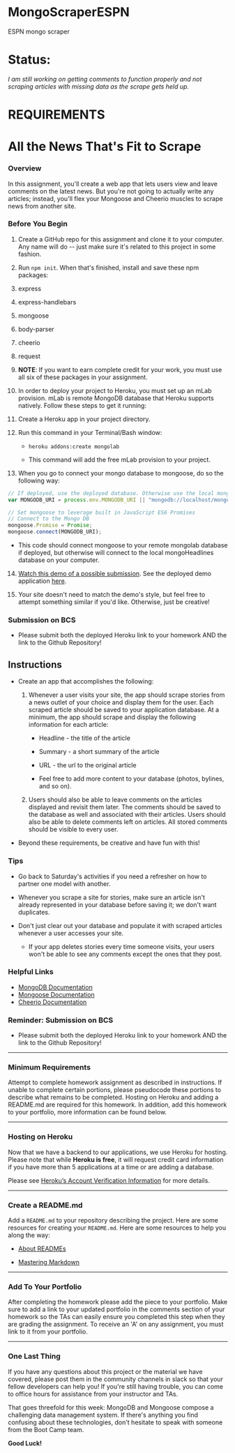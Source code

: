 # MongoScraperESPN
ESPN mongo scraper 

# Status: 
*I am still working on getting comments to function properly and not scraping articles with missing data as the scrape gets held up.*




# REQUIREMENTS
# All the News That's Fit to Scrape

### Overview

In this assignment, you'll create a web app that lets users view and leave comments on the latest news. But you're not going to actually write any articles; instead, you'll flex your Mongoose and Cheerio muscles to scrape news from another site.

### Before You Begin

1. Create a GitHub repo for this assignment and clone it to your computer. Any name will do -- just make sure it's related to this project in some fashion.

2. Run `npm init`. When that's finished, install and save these npm packages:

3. express

4. express-handlebars

5. mongoose

6. body-parser

7. cheerio

8. request

9. **NOTE**: If you want to earn complete credit for your work, you must use all six of these packages in your assignment.

10. In order to deploy your project to Heroku, you must set up an mLab provision. mLab is remote MongoDB database that Heroku supports natively. Follow these steps to get it running:

11. Create a Heroku app in your project directory.

12. Run this command in your Terminal/Bash window:

    * `heroku addons:create mongolab`

    * This command will add the free mLab provision to your project.

13. When you go to connect your mongo database to mongoose, do so the following way:

```js
// If deployed, use the deployed database. Otherwise use the local mongoHeadlines database
var MONGODB_URI = process.env.MONGODB_URI || "mongodb://localhost/mongoHeadlines";

// Set mongoose to leverage built in JavaScript ES6 Promises
// Connect to the Mongo DB
mongoose.Promise = Promise;
mongoose.connect(MONGODB_URI);
```

* This code should connect mongoose to your remote mongolab database if deployed, but otherwise will connect to the local mongoHeadlines database on your computer.

14. [Watch this demo of a possible submission](mongo-homework-demo.mov). See the deployed demo application [here](http://nyt-mongo-scraper.herokuapp.com/).

15. Your site doesn't need to match the demo's style, but feel free to attempt something similar if you'd like. Otherwise, just be creative!

### Submission on BCS

* Please submit both the deployed Heroku link to your homework AND the link to the Github Repository!

## Instructions

* Create an app that accomplishes the following:

  1. Whenever a user visits your site, the app should scrape stories from a news outlet of your choice and display them for the user. Each scraped article should be saved to your application database. At a minimum, the app should scrape and display the following information for each article:

     * Headline - the title of the article

     * Summary - a short summary of the article

     * URL - the url to the original article

     * Feel free to add more content to your database (photos, bylines, and so on).

  2. Users should also be able to leave comments on the articles displayed and revisit them later. The comments should be saved to the database as well and associated with their articles. Users should also be able to delete comments left on articles. All stored comments should be visible to every user.

* Beyond these requirements, be creative and have fun with this!

### Tips

* Go back to Saturday's activities if you need a refresher on how to partner one model with another.

* Whenever you scrape a site for stories, make sure an article isn't already represented in your database before saving it; we don't want duplicates.

* Don't just clear out your database and populate it with scraped articles whenever a user accesses your site.

  * If your app deletes stories every time someone visits, your users won't be able to see any comments except the ones that they post.

### Helpful Links

* [MongoDB Documentation](https://docs.mongodb.com/manual/)
* [Mongoose Documentation](http://mongoosejs.com/docs/api.html)
* [Cheerio Documentation](https://github.com/cheeriojs/cheerio)

### Reminder: Submission on BCS

* Please submit both the deployed Heroku link to your homework AND the link to the Github Repository!

---

### Minimum Requirements

Attempt to complete homework assignment as described in instructions. If unable to complete certain portions, please pseudocode these portions to describe what remains to be completed. Hosting on Heroku and adding a README.md are required for this homework. In addition, add this homework to your portfolio, more information can be found below.

---

### Hosting on Heroku

Now that we have a backend to our applications, we use Heroku for hosting. Please note that while **Heroku is free**, it will request credit card information if you have more than 5 applications at a time or are adding a database.

Please see [Heroku’s Account Verification Information](https://devcenter.heroku.com/articles/account-verification) for more details.

---

### Create a README.md

Add a `README.md` to your repository describing the project. Here are some resources for creating your `README.md`. Here are some resources to help you along the way:

* [About READMEs](https://help.github.com/articles/about-readmes/)

* [Mastering Markdown](https://guides.github.com/features/mastering-markdown/)

---

### Add To Your Portfolio

After completing the homework please add the piece to your portfolio. Make sure to add a link to your updated portfolio in the comments section of your homework so the TAs can easily ensure you completed this step when they are grading the assignment. To receive an 'A' on any assignment, you must link to it from your portfolio.

---

### One Last Thing

If you have any questions about this project or the material we have covered, please post them in the community channels in slack so that your fellow developers can help you! If you're still having trouble, you can come to office hours for assistance from your instructor and TAs.

That goes threefold for this week: MongoDB and Mongoose compose a challenging data management system. If there's anything you find confusing about these technologies, don't hesitate to speak with someone from the Boot Camp team.

**Good Luck!**

